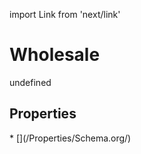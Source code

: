 import Link from 'next/link'
# Wholesale

undefined

## Properties

<Grid>
* [](/Properties/Schema.org/)

</Grid>

